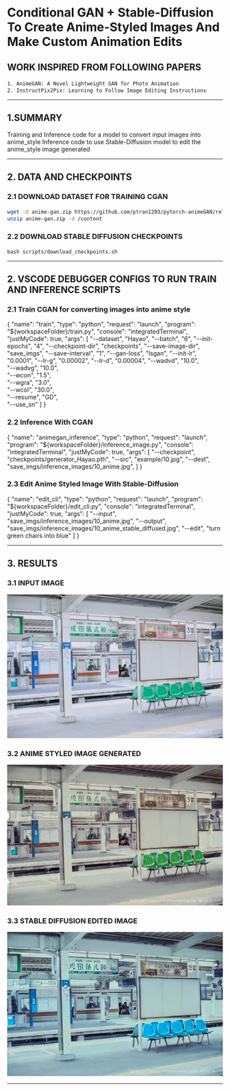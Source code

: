 # Conditional GAN + Stable-Diffusion To Create Anime-Styled Images And Make Custom Animation Edits

## WORK INSPIRED FROM FOLLOWING PAPERS

```
1. AnimeGAN: A Novel Lightweight GAN for Photo Animation
2. InstructPix2Pix: Learning to Follow Image Editing Instructions
```

----------------------
## 1.SUMMARY

Training and Inference code for a model to convert input images into anime_style
Inference code to use Stable-Diffusion model to edit the anime_style image generated

-----------------------
## 2. DATA AND CHECKPOINTS

### 2.1 DOWNLOAD DATASET FOR TRAINING CGAN

```bash
wget -O anime-gan.zip https://github.com/ptran1203/pytorch-animeGAN/releases/download/v1.0/dataset_v1.zip
unzip anime-gan.zip -d /content
```

### 2.2 DOWNLOAD STABLE DIFFUSION CHECKPOINTS
```
bash scripts/download_checkpoints.sh
```

-----------------------
## 2. VSCODE DEBUGGER CONFIGS TO RUN TRAIN AND INFERENCE SCRIPTS

### 2.1 Train CGAN for converting images into anime style
{
    "name": "train",
    "type": "python",
    "request": "launch",
    "program": "${workspaceFolder}/train.py",
    "console": "integratedTerminal",
    "justMyCode": true,
    "args": [
        "--dataset", "Hayao",
        "--batch", "6",
        "--init-epochs", "4",
        "--checkpoint-dir", "checkpoints",
        "--save-image-dir", "save_imgs",
        "--save-interval", "1",
        "--gan-loss", "lsgan",
        "--init-lr", "0.0001",
        "--lr-g", "0.00002",
        "--lr-d", "0.00004",
        "--wadvd", "10.0",            
        "--wadvg", "10.0",              
        "--wcon", "1.5",              
        "--wgra", "3.0",                
        "--wcol", "30.0",                
        "--resume", "GD",               
        "--use_sn"
    ]
}

### 2.2 Inference With CGAN
{
    "name": "animegan_inference",
    "type": "python",
    "request": "launch",
    "program": "${workspaceFolder}/inference_image.py",
    "console": "integratedTerminal",
    "justMyCode": true,
    "args": [
        "--checkpoint", "checkpoints/generator_Hayao.pth",
        "--src", "example/10.jpg",
        "--dest", "save_imgs/inference_images/10_anime.jpg",
    ]
}

### 2.3 Edit Anime Styled Image With Stable-Diffusion
{
    "name": "edit_cli",
    "type": "python",
    "request": "launch",
    "program": "${workspaceFolder}/edit_cli.py",
    "console": "integratedTerminal",
    "justMyCode": true,
    "args": [
        "--input", "save_imgs/inference_images/10_anime.jpg",
        "--output", "save_imgs/inference_images/10_anime_stable_diffused.jpg",
        "--edit", "turn green chairs into blue"
    ]
}

-----------------------
## 3. RESULTS

### 3.1 INPUT IMAGE
![Input Image](example/10.jpg)

### 3.2 ANIME STYLED IMAGE GENERATED
![Anime Styled Image](save_imgs/inference_images/10_anime.jpg)

### 3.3 STABLE DIFFUSION EDITED IMAGE
![Stable Diffusion Edited Image](save_imgs/inference_images/10_anime_stable_diffused.jpg)

-----------------------
